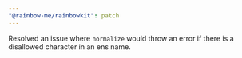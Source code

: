```yaml
---
"@rainbow-me/rainbowkit": patch
---
```


Resolved an issue where `normalize` would throw an error if there is a disallowed character in an ens name.
